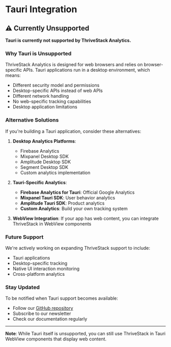 # Tauri Integration

## ⚠️ Currently Unsupported

**Tauri is currently not supported by ThriveStack Analytics.**

### Why Tauri is Unsupported

ThriveStack Analytics is designed for web browsers and relies on browser-specific APIs. Tauri applications run in a desktop environment, which means:

- Different security model and permissions
- Desktop-specific APIs instead of web APIs
- Different network handling
- No web-specific tracking capabilities
- Desktop application limitations

### Alternative Solutions

If you're building a Tauri application, consider these alternatives:

1. **Desktop Analytics Platforms**:
   - Firebase Analytics
   - Mixpanel Desktop SDK
   - Amplitude Desktop SDK
   - Segment Desktop SDK
   - Custom analytics implementation

2. **Tauri-Specific Analytics**:
   - **Firebase Analytics for Tauri**: Official Google Analytics
   - **Mixpanel Tauri SDK**: User behavior analytics
   - **Amplitude Tauri SDK**: Product analytics
   - **Custom Analytics**: Build your own tracking system

3. **WebView Integration**: If your app has web content, you can integrate ThriveStack in WebView components

### Future Support

We're actively working on expanding ThriveStack support to include:
- Tauri applications
- Desktop-specific tracking
- Native UI interaction monitoring
- Cross-platform analytics

### Stay Updated

To be notified when Tauri support becomes available:
- Follow our [GitHub repository](https://github.com/Thrivestack-public)
- Subscribe to our newsletter
- Check our documentation regularly

---

**Note**: While Tauri itself is unsupported, you can still use ThriveStack in Tauri WebView components that display web content. 